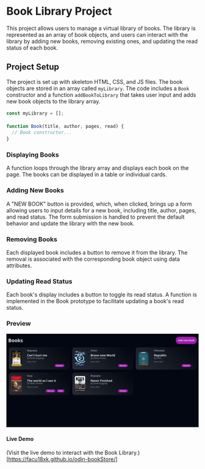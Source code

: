 # Book Library Project

This project allows users to manage a virtual library of books. The library is represented as an array of book objects, and users can interact with the library by adding new books, removing existing ones, and updating the read status of each book.

## Project Setup

The project is set up with skeleton HTML, CSS, and JS files. The book objects are stored in an array called `myLibrary`. The code includes a `Book` constructor and a function `addBookToLibrary` that takes user input and adds new book objects to the library array.

```javascript
const myLibrary = [];

function Book(title, author, pages, read) {
  // Book constructor...
}

```
### Displaying Books
A function loops through the library array and displays each book on the page. The books can be displayed in a table or individual cards.

### Adding New Books
A "NEW BOOK" button is provided, which, when clicked, brings up a form allowing users to input details for a new book, including title, author, pages, and read status. The form submission is handled to prevent the default behavior and update the library with the new book.

### Removing Books
Each displayed book includes a button to remove it from the library. The removal is associated with the corresponding book object using data attributes.

### Updating Read Status
Each book's display includes a button to toggle its read status. A function is implemented in the Book prototype to facilitate updating a book's read status.

### Preview
![Preview](preview.png)
#### Live Demo
(Visit the live demo to interact with the Book Library.)[https://facu18xk.github.io/odin-bookStore/]
